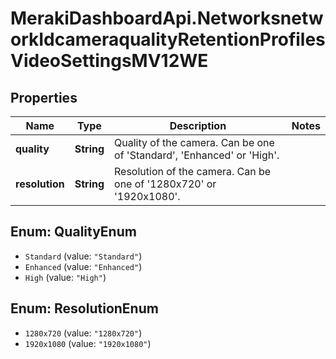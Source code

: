# MerakiDashboardApi.NetworksnetworkIdcameraqualityRetentionProfilesVideoSettingsMV12WE

## Properties
Name | Type | Description | Notes
------------ | ------------- | ------------- | -------------
**quality** | **String** | Quality of the camera. Can be one of &#x27;Standard&#x27;, &#x27;Enhanced&#x27; or &#x27;High&#x27;. | 
**resolution** | **String** | Resolution of the camera. Can be one of &#x27;1280x720&#x27; or &#x27;1920x1080&#x27;. | 

<a name="QualityEnum"></a>
## Enum: QualityEnum

* `Standard` (value: `"Standard"`)
* `Enhanced` (value: `"Enhanced"`)
* `High` (value: `"High"`)


<a name="ResolutionEnum"></a>
## Enum: ResolutionEnum

* `1280x720` (value: `"1280x720"`)
* `1920x1080` (value: `"1920x1080"`)

